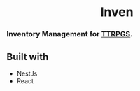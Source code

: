 <h1 align="center">Inven</h1>

<h3>
    Inventory Management for <a href="https://chickenhop.netlify.app" target="_blank">TTRPGS</a>. 
</h3>

## Built with
- NestJs
- React